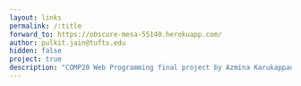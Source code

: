 ```yaml
---
layout: links
permalink: /:title
forward_to: https://obscure-mesa-55140.herokuapp.com/
author: pulkit.jain@tufts.edu
hidden: false
project: true
description: "COMP20 Web Programming final project by Azmina Karukappadath, Pulkit Jain and Josh Podolsky"
---
```

